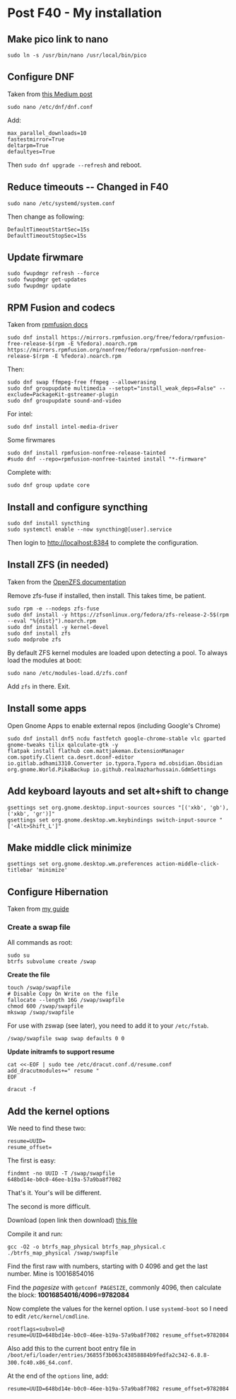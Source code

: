 # Post F40 - My installation

## Make pico link to nano

~~~
sudo ln -s /usr/bin/nano /usr/local/bin/pico
~~~

## Configure DNF

Taken from [this Medium post](https://medium.com/@KarolDanisz/things-to-do-after-installing-fedora-39-workstation-cc8eb4090dd1)

~~~
sudo nano /etc/dnf/dnf.conf
~~~

Add:
~~~
max_parallel_downloads=10
fastestmirror=True
deltarpm=True
defaultyes=True
~~~

Then ```sudo dnf upgrade --refresh``` and reboot.



## Reduce timeouts -- Changed in F40

~~~
sudo nano /etc/systemd/system.conf
~~~

Then change as following:
~~~
DefaultTimeoutStartSec=15s
DefaultTimeoutStopSec=15s
~~~


## Update firwmare

~~~
sudo fwupdmgr refresh --force
sudo fwupdmgr get-updates
sudo fwupdmgr update
~~~

## RPM Fusion and codecs

Taken from [rpmfusion docs](https://rpmfusion.org/Howto/Multimedia)

~~~
sudo dnf install https://mirrors.rpmfusion.org/free/fedora/rpmfusion-free-release-$(rpm -E %fedora).noarch.rpm https://mirrors.rpmfusion.org/nonfree/fedora/rpmfusion-nonfree-release-$(rpm -E %fedora).noarch.rpm
~~~

Then:

~~~
sudo dnf swap ffmpeg-free ffmpeg --allowerasing
sudo dnf groupupdate multimedia --setopt="install_weak_deps=False" --exclude=PackageKit-gstreamer-plugin
sudo dnf groupupdate sound-and-video
~~~

For intel:
~~~
sudo dnf install intel-media-driver
~~~

Some firwmares
~~~
sudo dnf install rpmfusion-nonfree-release-tainted
#sudo dnf --repo=rpmfusion-nonfree-tainted install "*-firmware"
~~~

Complete with:

~~~
sudo dnf group update core
~~~

## Install and configure syncthing

~~~
sudo dnf install syncthing
sudo systemctl enable --now syncthing@[user].service
~~~

Then login to [http://localhost:8384](http://localhost:8384) to complete the configuration.

## Install ZFS (in needed)

Taken from the [OpenZFS documentation](https://openzfs.github.io/openzfs-docs/Getting%20Started/Fedora/index.html)

Remove zfs-fuse if installed, then install. This takes time, be patient.

~~~
sudo rpm -e --nodeps zfs-fuse
sudo dnf install -y https://zfsonlinux.org/fedora/zfs-release-2-5$(rpm --eval "%{dist}").noarch.rpm
sudo dnf install -y kernel-devel
sudo dnf install zfs
sudo modprobe zfs
~~~

By default ZFS kernel modules are loaded upon detecting a pool. To always load the modules at boot:
~~~
sudo nano /etc/modules-load.d/zfs.conf
~~~

Add ```zfs``` in there. Exit.

## Install some apps

Open Gnome Apps to enable external repos (including Google's Chrome)

~~~
sudo dnf install dnf5 ncdu fastfetch google-chrome-stable vlc gparted gnome-tweaks tilix qalculate-gtk -y
flatpak install flathub com.mattjakeman.ExtensionManager com.spotify.Client ca.desrt.dconf-editor io.gitlab.adhami3310.Converter io.typora.Typora md.obsidian.Obsidian org.gnome.World.PikaBackup io.github.realmazharhussain.GdmSettings
~~~

## Add keyboard layouts and set alt+shift to change

~~~
gsettings set org.gnome.desktop.input-sources sources "[('xkb', 'gb'), ('xkb', 'gr')]"
gsettings set org.gnome.desktop.wm.keybindings switch-input-source "['<Alt>Shift_L']"
~~~

## Make middle click minimize

~~~
gsettings set org.gnome.desktop.wm.preferences action-middle-click-titlebar 'minimize'
~~~

## Configure Hibernation

Taken from [my guide](https://github.com/spxak1/weywot/blob/main/guides/Fedora39_Hibernate.md)

### Create a swap file

All commands as root:

~~~
sudo su
btrfs subvolume create /swap
~~~

**Create the file**
~~~
touch /swap/swapfile
# Disable Copy On Write on the file
fallocate --length 16G /swap/swapfile
chmod 600 /swap/swapfile 
mkswap /swap/swapfile
~~~

For use with zswap (see later), you need to add it to your ```/etc/fstab```.

~~~
/swap/swapfile swap swap defaults 0 0
~~~


**Update initramfs to support resume**
~~~
cat <<-EOF | sudo tee /etc/dracut.conf.d/resume.conf
add_dracutmodules+=" resume "
EOF
~~~
~~~
dracut -f
~~~

## Add the kernel options

We need to find these two:
~~~
resume=UUID=
resume_offset=
~~~

The first is easy:
~~~
findmnt -no UUID -T /swap/swapfile
648bd14e-b0c0-46ee-b19a-57a9ba8f7082
~~~
That's it. Your's will be different.

The second is more difficult.

Download (open link then download) [this file](https://github.com/osandov/osandov-linux/blob/main/scripts/btrfs_map_physical.c)

Compile it and run:
~~~
gcc -O2 -o btrfs_map_physical btrfs_map_physical.c
./btrfs_map_physical /swap/swapfile
~~~

Find the first raw with numbers, starting with 0 4096 and get the last number. 
Mine is 10016854016

Find the *pagesize* with ```getconf PAGESIZE```, commonly 4096, then calculate the block: **10016854016/4096=9782084**

Now complete the values for the kernel option. I use ```systemd-boot``` so I need to edit ```/etc/kernel/cmdline```.

~~~
rootflags=subvol=@
resume=UUID=648bd14e-b0c0-46ee-b19a-57a9ba8f7082 resume_offset=9782084
~~~

Also add this to the current boot entry file in ```/boot/efi/loader/entries/36855f3b063c43858884b9fedfa2c342-6.8.8-300.fc40.x86_64.conf```.

At the end of the ```options``` line, add:

~~~
resume=UUID=648bd14e-b0c0-46ee-b19a-57a9ba8f7082 resume_offset=9782084
~~~


